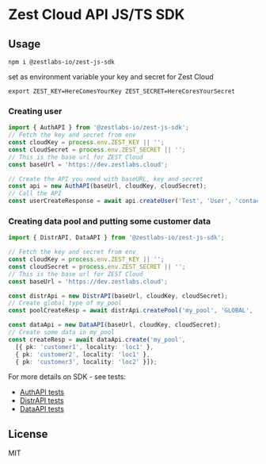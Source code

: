 # Zest Cloud API JS/TS SDK

## Usage

```console
npm i @zestlabs-io/zest-js-sdk
```

set as environment variable your key and secret for Zest Cloud 

```console
export ZEST_KEY=HereComesYourKey ZEST_SECRET=HereCoresYourSecret
```

### Creating user

```ts
import { AuthAPI } from '@zestlabs-io/zest-js-sdk';
// Fetch the key and secret from env
const cloudKey = process.env.ZEST_KEY || '';
const cloudSecret = process.env.ZEST_SECRET || '';
// This is the base url for ZEST Cloud
const baseUrl = 'https://dev.zestlabs.cloud';

// Create the API you need with baseURL, key and secret
const api = new AuthAPI(baseUrl, cloudKey, cloudSecret);
// Call the API
const userCreateResponse = await api.createUser('Test', 'User', 'contact@zestlabs.io');
```

### Creating data pool and putting some customer data

```ts
import { DistrAPI, DataAPI } from '@zestlabs-io/zest-js-sdk';

// Fetch the key and secret from env
const cloudKey = process.env.ZEST_KEY || '';
const cloudSecret = process.env.ZEST_SECRET || '';
// This is the base url for ZEST Cloud
const baseUrl = 'https://dev.zestlabs.cloud';

const distrApi = new DistrAPI(baseUrl, cloudKey, cloudSecret);
// Create global type of my_pool
const poolCreateResp = await distrApi.createPool('my_pool', 'GLOBAL', '$.pk', '$.locality', '', '');

const dataApi = new DataAPI(baseUrl, cloudKey, cloudSecret);
// Create some data in my_pool
const createResp = await dataApi.create('my_pool',
  [{ pk: 'customer1', locality: 'loc1' },
  { pk: 'customer2', locality: 'loc1' },
  { pk: 'customer3', locality: 'loc2' }]);

```

For more details on SDK - see tests:
 * [AuthAPI tests](./__tests__/auth/AuthAPI.test.ts)
 * [DistrAPI tests](./__tests__/distr/DistrAPI.test.ts)
 * [DataAPI tests](./__tests__/data/DataAPI.test.ts)

## License

MIT